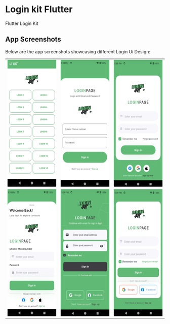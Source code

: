 # Login kit Flutter 
 Flutter Login Kit



## App Screenshots

Below are the app screenshots showcasing different Login Ui Design:

<table>
  <tr>
    <td><img src="./screenshot/1.png" width="200" height="400" alt="Welcome Screen" /></td>
    <td><img src="./screenshot/2.png" width="200" height="400" alt="Signup Screen" /></td>
    <td><img src="./screenshot/3.png" width="200" height="400" alt="Login Screen" /></td>
  </tr>
  <tr>
    <td><img src="./screenshot/4.png" width="200" height="400" alt="OTP Screen" /></td>
    <td><img src="./screenshot/5.png" width="200" height="400" alt="Home Screen" /></td>
    <td><img src="./screenshot/6.png" width="200" height="400" alt="Drawer Screen" /></td>
    </tr>
</table>